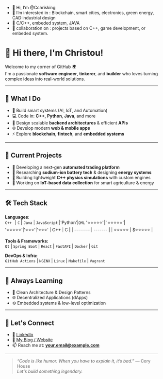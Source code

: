 - 👋 Hi, I’m @Cchrisking
- 👀 I’m interested in : Blockchain, smart cities, electronics, green energy, CAD industrial design
- 🌱 C/C++, embeded system, JAVA
- 💞️ collaboration on : projects based on C++, game development, or embeded system.

<!---
Cchrisking/Cchrisking is a ✨ special ✨ repository because its `README.md` (this file) appears on your GitHub profile.
You can click the Preview link to take a look at your changes.
--->
# 👋 Hi there, I'm Christou!

Welcome to my corner of GitHub 🌍  
I'm a passionate **software engineer**, **tinkerer**, and **builder** who loves turning complex ideas into real-world solutions.

---

## 🚀 What I Do

- 🧠 Build smart systems (AI, IoT, and Automation)
- 💻 Code in: 
          **C++**, **Python**, **Java**, and more
- 🔧 Design scalable **backend architectures** & efficient **APIs**
- 🌐 Develop modern **web & mobile apps**
- ⚡ Explore **blockchain**, **fintech**, and **embedded systems**

---

## 🔭 Current Projects

- 🔌 Developing a next-gen **automated trading platform**  
- 🧪 Researching **sodium-ion battery tech** & designing **energy systems**
- 🧰 Building lightweight **C++ physics simulations** with custom engines  
- 📡 Working on **IoT-based data collection** for smart agriculture & energy

---

## 🛠️ Tech Stack

**Languages:**  
`C++ ` | `C` | `Java` | `JavaScript` |'Python'|`QML`
'⭐⭐⭐⭐⭐'| '⭐⭐⭐⭐⭐'| '⭐⭐⭐⭐⭐'|'⭐⭐⭐'|'⭐⭐⭐'
| C++    | C |
| -------- | ------- |
| ⭐⭐⭐⭐⭐  | $⭐⭐⭐⭐⭐    |

**Tools & Frameworks:**  
`Qt` | `Spring Boot` | `React` | `FastAPI` | `Docker` | `Git`

**DevOps & Infra:**  
`GitHub Actions` | `NGINX` | `Linux` | `Makefile` | `Vagrant`

---

## 🌱 Always Learning

- 📘 Clean Architecture & Design Patterns  
- 🌐 Decentralized Applications (dApps)  
- ⚙️ Embedded systems & low-level optimization

---

## 🤝 Let's Connect

- 💼 [LinkedIn](https://www.linkedin.com/in/YOUR_USERNAME)
- 🧠 [My Blog / Website](https://YOURWEBSITE.com)
- 📫 Reach me at: **your.email@example.com**

---

> _“Code is like humor. When you have to explain it, it’s bad.”_ — Cory House  
> _Let's build something legendary._


